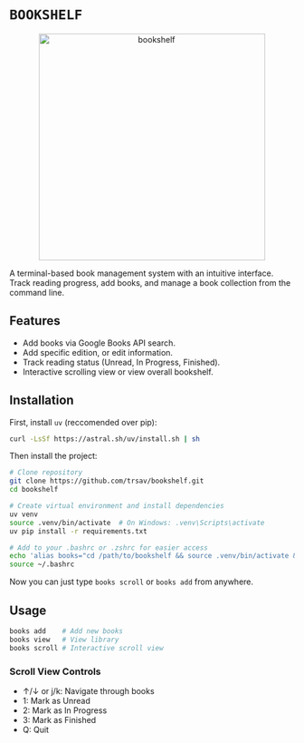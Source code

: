 # ```BOOKSHELF```

<p align="center">
<img width="400" alt="bookshelf" src="https://github.com/user-attachments/assets/e034879b-be90-4f6a-b158-ec492f3ab8fd">
</p>

A terminal-based book management system with an intuitive interface. Track reading progress, add books, and manage a book collection from the command line.

## Features

- Add books via Google Books API search.
- Add specific edition, or edit information.
- Track reading status (Unread, In Progress, Finished).
- Interactive scrolling view or view overall bookshelf.

## Installation

First, install `uv` (reccomended over pip):
```bash
curl -LsSf https://astral.sh/uv/install.sh | sh
```

Then install the project:
```bash
# Clone repository
git clone https://github.com/trsav/bookshelf.git
cd bookshelf

# Create virtual environment and install dependencies
uv venv
source .venv/bin/activate  # On Windows: .venv\Scripts\activate
uv pip install -r requirements.txt

# Add to your .bashrc or .zshrc for easier access
echo 'alias books="cd /path/to/bookshelf && source .venv/bin/activate && python cli.py"' >> ~/.bashrc
source ~/.bashrc
```
Now you can just type `books scroll` or `books add` from anywhere.

## Usage

```bash
books add    # Add new books
books view   # View library
books scroll # Interactive scroll view
```

### Scroll View Controls
- ↑/↓ or j/k: Navigate through books
- 1: Mark as Unread
- 2: Mark as In Progress
- 3: Mark as Finished
- Q: Quit

